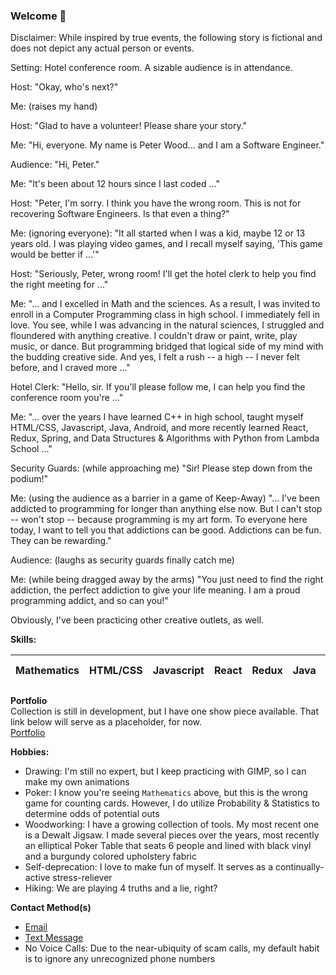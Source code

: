 ### Welcome 👋

Disclaimer: While inspired by true events, the following story is fictional and does not depict any actual person or events.

Setting: Hotel conference room. A sizable audience is in attendance.

Host: "Okay, who's next?"  

Me: (raises my hand)  

Host: "Glad to have a volunteer! Please share your story."  

Me: "Hi, everyone. My name is Peter Wood... and I am a Software Engineer."  

Audience: "Hi, Peter."  

Me: "It's been about 12 hours since I last coded ..."  

Host: "Peter, I'm sorry. I think you have the wrong room. This is not for recovering Software Engineers. Is that even a thing?"  

Me: (ignoring everyone): "It all started when I was a kid, maybe 12 or 13 years old. I was playing video games, and I recall myself saying, 'This game would be better if ...'"  

Host: "Seriously, Peter, wrong room! I'll get the hotel clerk to help you find the right meeting for ..."  

Me: "... and I excelled in Math and the sciences. As a result, I was invited to enroll in a Computer Programming class in high school. I immediately fell in love. You see, while I was advancing in the natural sciences, I struggled and floundered with anything creative. I couldn't draw or paint, write, play music, or dance. But programming bridged that logical side of my mind with the budding creative side. And yes, I felt a rush -- a high -- I never felt before, and I craved more ..."  

Hotel Clerk: "Hello, sir. If you'll please follow me, I can help you find the conference room you're ..."  

Me: "... over the years I have learned C++ in high school, taught myself HTML/CSS, Javascript, Java, Android, and more recently learned React, Redux, Spring, and Data Structures & Algorithms with Python from Lambda School ..."  

Security Guards: (while approaching me) "Sir! Please step down from the podium!"  

Me: (using the audience as a barrier in a game of Keep-Away) "... I've been addicted to programming for longer than anything else now. But I can't stop -- won't stop -- because programming is my art form. To everyone here today, I want to tell you that addictions can be good. Addictions can be fun. They can be rewarding."  

Audience: (laughs as security guards finally catch me)  

Me: (while being dragged away by the arms) "You just need to find the right addiction, the perfect addiction to give your life meaning. I am a proud programming addict, and so can you!"  
  
  
  
Obviously, I've been practicing other creative outlets, as well.  
  
**Skills:**  

Mathematics | HTML/CSS | Javascript | React | Redux | Java | Spring | Android | XML | Python (somewhat)  
--- | --- | --- | --- | --- | --- | --- | --- | --- | ---
  
**Portfolio**  
Collection is still in development, but I have one show piece available. That link below will serve as a placeholder, for now.  
[Portfolio](http://www.overtapped.com/conway)

**Hobbies:**  
- Drawing: I'm still no expert, but I keep practicing with GIMP, so I can make my own animations
- Poker: I know you're seeing `Mathematics` above, but this is the wrong game for counting cards. However, I do utilize Probability & Statistics to determine odds of potential outs
- Woodworking: I have a growing collection of tools. My most recent one is a Dewalt Jigsaw. I made several pieces over the years, most recently an elliptical Poker Table that seats 6 people and lined with black vinyl and a burgundy colored upholstery fabric
- Self-deprecation: I love to make fun of myself. It serves as a continually-active stress-reliever
- Hiking: We are playing 4 truths and a lie, right?  
  
**Contact Method(s)**  
- [Email](mailto:pj.wood2@gmail.com)  
- [Text Message](mailto:7193216103@messaging.sprintpcs.com)
- No Voice Calls: Due to the near-ubiquity of scam calls, my default habit is to ignore any unrecognized phone numbers


<!--
**numbers0580/numbers0580** is a ✨ _special_ ✨ repository because its `README.md` (this file) appears on your GitHub profile.

Here are some ideas to get you started:

- 🔭 I’m currently working on ...
- 🌱 I’m currently learning ...
- 👯 I’m looking to collaborate on ...
- 🤔 I’m looking for help with ...
- 💬 Ask me about ...
- 📫 How to reach me: ...
- 😄 Pronouns: ...
- ⚡ Fun fact: ...
-->
